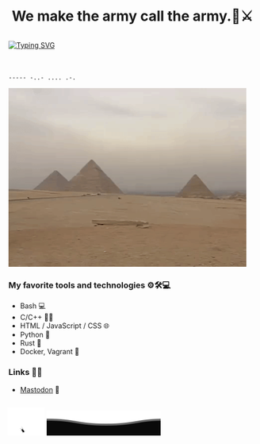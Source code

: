 <h1 style="text-align: center;" >We make the army call the army.🔞⚔️</h1>

<div style="display: table; margin: 0 auto; width: 50%;">

<div style="width: 500px; height: 50px;">

[![Typing SVG](<https://readme-typing-svg.demolab.com?font=Cairo+Play&duration=3000&pause=1000&color=2BFF4F&random=false&width=550&height=60&lines=+nc+-lvnp+1337;%D9%8A%D8%A7+%D8%B9%D8%A7%D8%A8%D8%AF%D9%8E+%D8%A7%D9%84%D8%AD%D9%8E%D8%B1%D9%8E%D9%85%D9%8A%D9%86%D9%90+%D9%84%D9%88%D9%92+%D8%A3%D8%A8%D8%B5%D8%B1%D9%92%D8%AA%D9%8E%D9%86%D8%A7++++%D9%84%D9%8E%D8%B9%D9%84%D9%85%D9%92%D8%AA%D9%8E+%D8%A3%D9%86%D9%91%D9%83+%D9%81%D9%8A+%D8%A7%D9%84%D8%B9%D8%A8%D8%A7%D8%AF%D8%A9%D9%90+%D8%AA%D9%8E%D9%84%D9%92%D8%B9%D8%A8%D9%8F;+%D9%85%D9%8E%D9%86%D9%92+%D9%83%D8%A7%D9%86+%D9%8A%D9%8E%D8%AE%D9%92%D8%B6%D9%90%D8%A8%D9%8F+%D8%AE%D8%AF%D9%91%D9%8E%D9%87%D9%8F+%D8%A8%D8%AF%D9%85%D9%88%D8%B9%D9%90%D9%87%D9%90++++%D9%81%D9%8E%D9%86%D9%8F%D8%AD%D9%8F%D9%88%D8%B1%D9%8F%D9%86%D8%A7+%D8%A8%D9%90%D8%AF%D9%90%D9%85%D9%8E%D8%A7%D8%A6%D9%90%D9%86%D8%A7+%D8%AA%D9%8E%D8%AA%D9%8E%D8%AE%D9%8E%D8%B6%D9%91%D9%8E%D8%A8%D9%8F;-----+-..-+....+.-.;At+the+end+of+the+day%2C+my+goal+was+to+be+the+best+hacker.;i+use+arch+btw%2C+vim(NvChad)%2C+emacs%2C+hyprland.;%D8%B9%D9%8D%D8%B5%D8%A2%D9%85+%D9%84%D9%8E%D8%A7%D8%B4%D9%90%D9%8A%D9%8E%D9%86%D9%91+>)](https://git.io/typing-svg)

</div>

`----- -..- .... .-.`

![nothing](payrm)

### My favorite tools and technologies ⚙️🛠️💻

- Bash 💻
- C/C++ 🧑‍💻
- HTML / JavaScript / CSS 🌐
- Python 🐍
- Rust 🦀
- Docker, Vagrant 🐳

### Links 🔗🌐

- [Mastodon](https://infosec.exchange/@0xHr) 🐘

</div>

![bug](bug)
![Footer](footer.svg)

<!--
**EsamLasheen/EsamLasheen** is a ✨ _special_ ✨ repository because its `README.md` (this file) appears on your GitHub profile.

Here are some ideas to get you started:

- 🔭 I’m currently working on ...
- 🌱 I’m currently learning ...
- 👯 I’m looking to collaborate on ...
- 🤔 I’m looking for help with ...
- 💬 Ask me about ...
- 📫 How to reach me: ...
- 😄 Pronouns: ...
- ⚡ Fun fact: ...
-->
